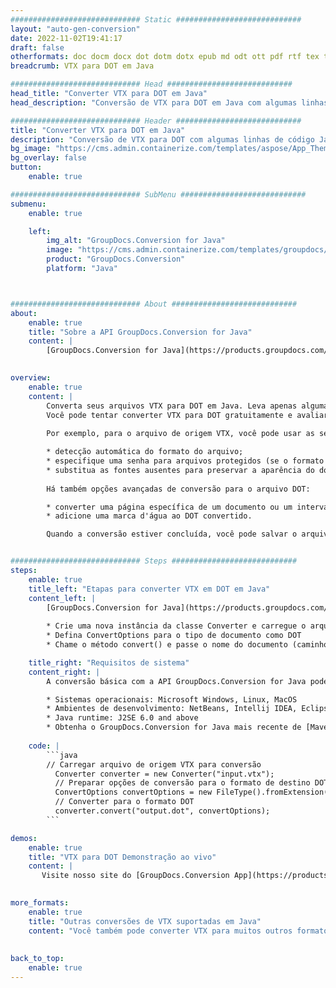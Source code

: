 ```yaml
---
############################# Static ############################
layout: "auto-gen-conversion"
date: 2022-11-02T19:41:17
draft: false
otherformats: doc docm docx dot dotm dotx epub md odt ott pdf rtf tex txt vdx vsdm vsdx vssm vssx vstm vstx vsx vtx xps
breadcrumb: VTX para DOT em Java

############################# Head ############################
head_title: "Converter VTX para DOT em Java"
head_description: "Conversão de VTX para DOT em Java com algumas linhas de código. Converta mais de 160 formatos de arquivo usando a API de conversão de documentos do GroupDocs para Java"

############################# Header ############################
title: "Converter VTX para DOT em Java"
description: "Conversão de VTX para DOT com algumas linhas de código Java"
bg_image: "https://cms.admin.containerize.com/templates/aspose/App_Themes/V3/images/bg/header1.png"
bg_overlay: false
button:
    enable: true

############################# SubMenu ############################
submenu:
    enable: true

    left:
        img_alt: "GroupDocs.Conversion for Java"
        image: "https://cms.admin.containerize.com/templates/groupdocs/images/product-logos/90x90-noborder/groupdocs-conversion-java.png"
        product: "GroupDocs.Conversion"
        platform: "Java"



############################# About ############################
about:
    enable: true
    title: "Sobre a API GroupDocs.Conversion for Java"
    content: |
        [GroupDocs.Conversion for Java](https://products.groupdocs.com/conversion/java/) é uma API avançada de conversão de formato de arquivo para conversão entre formatos populares de imagem e documento, como Microsoft Office, OpenDocument, PDF, HTML, e-mail, CAD. e muito mais com apenas algumas linhas de código. A API nativa detecta automaticamente os formatos dos documentos originais e oferece muitas opções para personalizar os documentos convertidos. Juntamente com a função de extrair informações de um documento, ele também suporta o armazenamento em cache dos resultados da conversão para o disco local por padrão. No entanto, qualquer tipo de armazenamento em cache pode ser suportado pela implementação das interfaces apropriadas - Amazon S3, Dropbox, Google Drive, Windows Azure, Reddis ou quaisquer outras.
    

overview:
    enable: true
    content: |
        Converta seus arquivos VTX para DOT em Java. Leva apenas algumas linhas de código Java em qualquer plataforma de sua escolha, como Windows, Linux, macOS.
        Você pode tentar converter VTX para DOT gratuitamente e avaliar a qualidade dos resultados da conversão. Junto com scripts de conversão de arquivo simples, você pode tentar opções mais sofisticadas para carregar o arquivo de origem VTX e armazenar a saída DOT. 
        
        Por exemplo, para o arquivo de origem VTX, você pode usar as seguintes opções de carregamento:

        * detecção automática do formato do arquivo;
        * especifique uma senha para arquivos protegidos (se o formato de arquivo for compatível);
        * substitua as fontes ausentes para preservar a aparência do documento.
        
        Há também opções avançadas de conversão para o arquivo DOT:

        * converter uma página específica de um documento ou um intervalo de páginas;
        * adicione uma marca d'água ao DOT convertido.

        Quando a conversão estiver concluída, você pode salvar o arquivo DOT no caminho do arquivo local ou em qualquer armazenamento de terceiros, como FTP, Amazon S3, Google Drive, Dropbox etc. Observe - para converter VTX para DOT, você não precisa instalar nenhum software adicional, como MS Office, Open Office, Adobe Acrobat Reader etc.


############################# Steps ############################
steps:
    enable: true
    title_left: "Etapas para converter VTX em DOT em Java"
    content_left: |
        [GroupDocs.Conversion for Java](https://products.groupdocs.com/conversion/java/) permite que os desenvolvedores convertam facilmente o arquivo VTX para DOT com algumas linhas de código.
        
        * Crie uma nova instância da classe Converter e carregue o arquivo VTX com o caminho completo
        * Defina ConvertOptions para o tipo de documento como DOT
        * Chame o método convert() e passe o nome do documento (caminho completo) e formato (DOT) como parâmetro

    title_right: "Requisitos de sistema"
    content_right: |
        A conversão básica com a API GroupDocs.Conversion for Java pode ser feita com apenas algumas linhas de código. Nossas APIs são suportadas em todas as principais plataformas e sistemas operacionais. Antes de executar o código abaixo, certifique-se de ter os seguintes pré-requisitos instalados em seu sistema.

        * Sistemas operacionais: Microsoft Windows, Linux, MacOS
        * Ambientes de desenvolvimento: NetBeans, Intellij IDEA, Eclipse, etc.
        * Java runtime: J2SE 6.0 and above
        * Obtenha o GroupDocs.Conversion for Java mais recente de [Maven](https://repository.groupdocs.com/webapp/#/artifacts/browse/tree/General/repo/com/groupdocs/groupdocs-conversion)
         
    code: |
        ```java    
        // Carregar arquivo de origem VTX para conversão
          Converter converter = new Converter("input.vtx");
          // Preparar opções de conversão para o formato de destino DOT
          ConvertOptions convertOptions = new FileType().fromExtension("dot").getConvertOptions();
          // Converter para o formato DOT
          converter.convert("output.dot", convertOptions);
        ```

demos:
    enable: true
    title: "VTX para DOT Demonstração ao vivo"
    content: |
       Visite nosso site do [GroupDocs.Conversion App](https://products.groupdocs.app/conversion/family) e experimente a conversão de VTX para DOT agora. A demonstração gratuita tem os seguintes benefícios
          

more_formats:
    enable: true
    title: "Outras conversões de VTX suportadas em Java"
    content: "Você também pode converter VTX para muitos outros formatos de arquivo. Por favor, veja a lista abaixo."
       
       
back_to_top:
    enable: true
---
```

